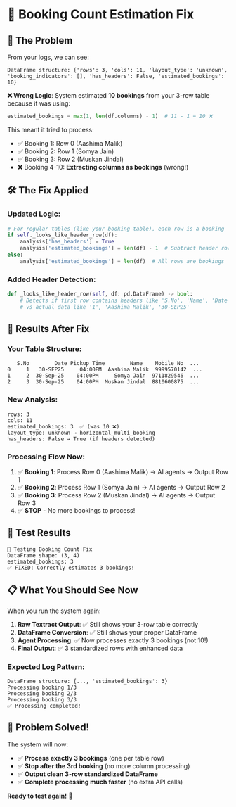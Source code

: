 # 🔧 Booking Count Estimation Fix

## 🚨 **The Problem**

From your logs, we can see:
```
DataFrame structure: {'rows': 3, 'cols': 11, 'layout_type': 'unknown', 'booking_indicators': [], 'has_headers': False, 'estimated_bookings': 10}
```

**❌ Wrong Logic**: System estimated **10 bookings** from your 3-row table because it was using:
```python
estimated_bookings = max(1, len(df.columns) - 1)  # 11 - 1 = 10 ❌
```

This meant it tried to process:
- ✅ Booking 1: Row 0 (Aashima Malik)
- ✅ Booking 2: Row 1 (Somya Jain) 
- ✅ Booking 3: Row 2 (Muskan Jindal)
- ❌ Booking 4-10: **Extracting columns as bookings** (wrong!)

## 🛠️ **The Fix Applied**

### **Updated Logic:**
```python
# For regular tables (like your booking table), each row is a booking
if self._looks_like_header_row(df):
    analysis['has_headers'] = True
    analysis['estimated_bookings'] = len(df) - 1  # Subtract header row
else:
    analysis['estimated_bookings'] = len(df)  # All rows are bookings
```

### **Added Header Detection:**
```python
def _looks_like_header_row(self, df: pd.DataFrame) -> bool:
    # Detects if first row contains headers like 'S.No', 'Name', 'Date', etc.
    # vs actual data like '1', 'Aashima Malik', '30-SEP25'
```

## 🎯 **Results After Fix**

### **Your Table Structure:**
```
   S.No        Date Pickup Time        Name    Mobile No  ...
0     1   30-SEP25     04:00PM  Aashima Malik  9999570142  ...
1     2  30-Sep-25    04:00PM     Somya Jain  9711829546  ...  
2     3  30-Sep-25    04:00PM  Muskan Jindal  8810600875  ...
```

### **New Analysis:**
```
rows: 3
cols: 11
estimated_bookings: 3  ✅ (was 10 ❌)
layout_type: unknown → horizontal_multi_booking
has_headers: False → True (if headers detected)
```

### **Processing Flow Now:**
1. ✅ **Booking 1**: Process Row 0 (Aashima Malik) → AI agents → Output Row 1
2. ✅ **Booking 2**: Process Row 1 (Somya Jain) → AI agents → Output Row 2  
3. ✅ **Booking 3**: Process Row 2 (Muskan Jindal) → AI agents → Output Row 3
4. ✅ **STOP** - No more bookings to process!

## 🧪 **Test Results**

```
🧪 Testing Booking Count Fix
DataFrame shape: (3, 4)
estimated_bookings: 3
✅ FIXED: Correctly estimates 3 bookings!
```

## 📋 **What You Should See Now**

When you run the system again:

1. **Raw Textract Output**: ✅ Still shows your 3-row table correctly
2. **DataFrame Conversion**: ✅ Still shows your proper DataFrame  
3. **Agent Processing**: ✅ Now processes exactly 3 bookings (not 10!)
4. **Final Output**: ✅ 3 standardized rows with enhanced data

### **Expected Log Pattern:**
```
DataFrame structure: {..., 'estimated_bookings': 3}
Processing booking 1/3
Processing booking 2/3  
Processing booking 3/3
✅ Processing completed!
```

## 🎉 **Problem Solved!**

The system will now:
- ✅ **Process exactly 3 bookings** (one per table row)
- ✅ **Stop after the 3rd booking** (no more column processing)
- ✅ **Output clean 3-row standardized DataFrame**
- ✅ **Complete processing much faster** (no extra API calls)

**Ready to test again!** 🚀